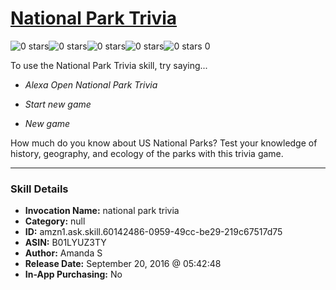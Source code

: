 # [National Park Trivia](http://alexa.amazon.com/#skills/amzn1.ask.skill.60142486-0959-49cc-be29-219c67517d75)
![0 stars](../../images/ic_star_border_black_18dp_1x.png)![0 stars](../../images/ic_star_border_black_18dp_1x.png)![0 stars](../../images/ic_star_border_black_18dp_1x.png)![0 stars](../../images/ic_star_border_black_18dp_1x.png)![0 stars](../../images/ic_star_border_black_18dp_1x.png) 0

To use the National Park Trivia skill, try saying...

* *Alexa Open National Park Trivia*

* *Start new game*

* *New game*

How much do you know about US National Parks? Test your knowledge of history, geography, and ecology of the parks with this trivia game.

***

### Skill Details

* **Invocation Name:** national park trivia
* **Category:** null
* **ID:** amzn1.ask.skill.60142486-0959-49cc-be29-219c67517d75
* **ASIN:** B01LYUZ3TY
* **Author:** Amanda S
* **Release Date:** September 20, 2016 @ 05:42:48
* **In-App Purchasing:** No
